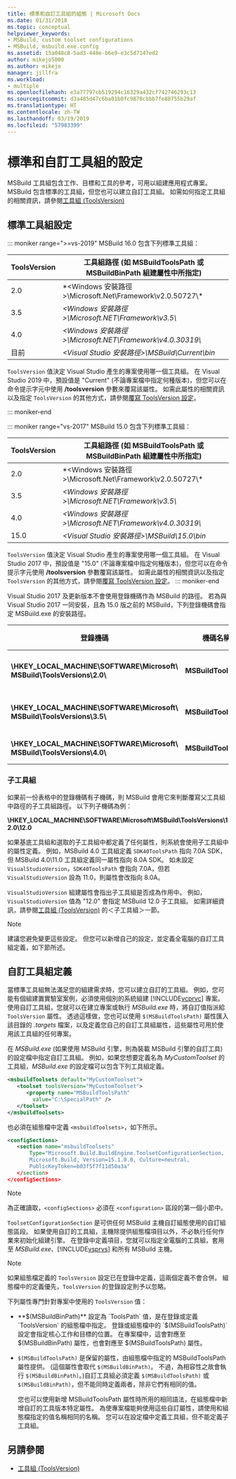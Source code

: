 ```yaml
---
title: 標準和自訂工具組的組態 | Microsoft Docs
ms.date: 01/31/2018
ms.topic: conceptual
helpviewer_keywords:
- MSBuild, custom toolset configurations
- MSBuild, msbuild.exe.config
ms.assetid: 15a048c8-5ad3-448e-b6e9-e3c5d7147ed2
author: mikejo5000
ms.author: mikejo
manager: jillfra
ms.workload:
- multiple
ms.openlocfilehash: e3a77797cb519294c16329a432cf742746293c13
ms.sourcegitcommit: d3a485d47c6ba01b0fc9878cbbb7fe88755b29af
ms.translationtype: HT
ms.contentlocale: zh-TW
ms.lasthandoff: 03/19/2019
ms.locfileid: "57983399"
---
```

# <a name="standard-and-custom-toolset-configurations"></a>標準和自訂工具組的設定
MSBuild 工具組包含工作、目標和工具的參考，可用以組建應用程式專案。 MSBuild 包含標準的工具組，但您也可以建立自訂工具組。 如需如何指定工具組的相關資訊，請參閱[工具組 (ToolsVersion)](../msbuild/msbuild-toolset-toolsversion.md)

## <a name="standard-toolset-configurations"></a>標準工具組設定

::: moniker range=">=vs-2019"
 MSBuild 16.0 包含下列標準工具組：

|ToolsVersion|工具組路徑 (如 MSBuildToolsPath 或 MSBuildBinPath 組建屬性中所指定)|
|------------------| - |
|2.0|*\<Windows 安裝路徑>\Microsoft.Net\Framework\v2.0.50727\\\*|
|3.5|*\<Windows 安裝路徑>\Microsoft.NET\Framework\v3.5\\*|
|4.0|*\<Windows 安裝路徑>\Microsoft.NET\Framework\v4.0.30319\\*|
|目前|*\<Visual Studio 安裝路徑>\MSBuild\Current\bin*|

 `ToolsVersion` 值決定 Visual Studio 產生的專案使用哪一個工具組。 在 Visual Studio 2019 中，預設值是 "Current" (不論專案檔中指定何種版本)，但您可以在命令提示字元中使用 **/toolsversion** 參數來覆寫該屬性。 如需此屬性的相關資訊以及指定 `ToolsVersion` 的其他方式，請參閱[覆寫 ToolsVersion 設定](../msbuild/overriding-toolsversion-settings.md)。

 ::: moniker-end

::: moniker range="vs-2017"
 MSBuild 15.0 包含下列標準工具組：

|ToolsVersion|工具組路徑 (如 MSBuildToolsPath 或 MSBuildBinPath 組建屬性中所指定)|
|------------------| - |
|2.0|*\<Windows 安裝路徑>\Microsoft.Net\Framework\v2.0.50727\\\*|
|3.5|*\<Windows 安裝路徑>\Microsoft.NET\Framework\v3.5\\*|
|4.0|*\<Windows 安裝路徑>\Microsoft.NET\Framework\v4.0.30319\\*|
|15.0|*\<Visual Studio 安裝路徑>\MSBuild\15.0\bin*|

 `ToolsVersion` 值決定 Visual Studio 產生的專案使用哪一個工具組。 在 Visual Studio 2017 中，預設值是 "15.0" (不論專案檔中指定何種版本)，但您可以在命令提示字元使用 **/toolsversion** 參數覆寫該屬性。 如需此屬性的相關資訊以及指定 `ToolsVersion` 的其他方式，請參閱[覆寫 ToolsVersion 設定](../msbuild/overriding-toolsversion-settings.md)。
 ::: moniker-end

Visual Studio 2017 及更新版本不會使用登錄機碼作為 MSBuild 的路徑。 若為與 Visual Studio 2017 一同安裝，且為 15.0 版之前的 MSBuild，下列登錄機碼會指定 MSBuild.exe 的安裝路徑。

|登錄機碼|機碼名稱|字串索引鍵值|
|------------------|--------------|----------------------|
|**\HKEY_LOCAL_MACHINE\SOFTWARE\Microsoft\ MSBuild\ToolsVersions\2.0\\** |**MSBuildToolsPath**|**.NET Framework 2.0 安裝路徑**|
|**\HKEY_LOCAL_MACHINE\SOFTWARE\Microsoft\ MSBuild\ToolsVersions\3.5\\** |**MSBuildToolsPath**|**.NET Framework 3.5 安裝路徑**|
|**\HKEY_LOCAL_MACHINE\SOFTWARE\Microsoft\ MSBuild\ToolsVersions\4.0\\** |**MSBuildToolsPath**|**.NET Framework 4 安裝路徑**|

### <a name="sub-toolsets"></a>子工具組
 如果前一份表格中的登錄機碼有子機碼，則 MSBuild 會用它來判斷覆寫父工具組中路徑的子工具組路徑。 以下列子機碼為例：

 **\HKEY_LOCAL_MACHINE\SOFTWARE\Microsoft\MSBuild\ToolsVersions\12.0\12.0**

 如果基底工具組和選取的子工具組中都定義了任何屬性，則系統會使用子工具組中的屬性定義。 例如，MSBuild 4.0 工具組定義 `SDK40ToolsPath` 指向 7.0A SDK，但 MSBuild 4.0\11.0 工具組定義同一屬性指向 8.0A SDK。 如未設定 `VisualStudioVersion`，`SDK40ToolsPath` 會指向 7.0A，但若 `VisualStudioVersion` 設為 11.0，則屬性會改指向 8.0A。

 `VisualStudioVersion` 組建屬性會指出子工具組是否成為作用中。 例如，`VisualStudioVersion` 值為 "12.0" 會指定 MSBuild 12.0 子工具組。 如需詳細資訊，請參閱[工具組 (ToolsVersion)](../msbuild/msbuild-toolset-toolsversion.md) 的＜子工具組＞一節。

> [!NOTE]
>  建議您避免變更這些設定。 但您可以新增自己的設定，並定義全電腦的自訂工具組定義，如下節所述。

## <a name="custom-toolset-definitions"></a>自訂工具組定義
 當標準工具組無法滿足您的組建需求時，您可以建立自訂的工具組。 例如，您可能有個組建置實驗室案例，必須使用個別的系統組建 [!INCLUDE[vcprvc](../code-quality/includes/vcprvc_md.md)] 專案。 使用自訂工具組，您就可以在建立專案或執行 *MSBuild.exe* 時，將自訂值指派給 `ToolsVersion` 屬性。 透過這樣做，您也可以使用 `$(MSBuildToolsPath)` 屬性匯入該目錄的 *.targets* 檔案，以及定義您自己的自訂工具組屬性，這些屬性可用於使用該工具組的任何專案。

 在 *MSBuild.exe* (如果使用 MSBuild 引擎，則為裝載 MSBuild 引擎的自訂工具) 的設定檔中指定自訂工具組。 例如，如果您想要定義名為 *MyCustomToolset* 的工具組，*MSBuild.exe* 的設定檔可以包含下列工具組定義。

```xml
<msbuildToolsets default="MyCustomToolset">
   <toolset toolsVersion="MyCustomToolset">
      <property name="MSBuildToolsPath"
        value="C:\SpecialPath" />
   </toolset>
</msbuildToolsets>
```

 也必須在組態檔中定義 `<msbuildToolsets>`，如下所示。

```xml
<configSections>
   <section name="msbuildToolsets"
       Type="Microsoft.Build.BuildEngine.ToolsetConfigurationSection,
       Microsoft.Build, Version=15.1.0.0, Culture=neutral,
       PublicKeyToken=b03f5f7f11d50a3a"
   </section>
</configSections>
```

> [!NOTE]
>  為正確讀取，`<configSections>` 必須在 `<configuration>` 區段的第一個小節中。

 `ToolsetConfigurationSection` 是可供任何 MSBuild 主機自訂組態使用的自訂組態區段。 如果使用自訂的工具組，主機除提供組態檔項目以外，不必執行任何作業來初始化組建引擎。 在登錄中定義項目，您就可以指定全電腦的工具組，套用至 *MSBuild.exe*、[!INCLUDE[vsprvs](../code-quality/includes/vsprvs_md.md)] 和所有 MSBuild 主機。

> [!NOTE]
>  如果組態檔定義的 `ToolsVersion` 設定已在登錄中定義，這兩個定義不會合併。 組態檔中的定義優先，`ToolsVersion` 的登錄設定則予以忽略。

 下列屬性專門針對專案中使用的 `ToolsVersion` 值：

- **$(MSBuildBinPath)** 設定為 `ToolsPath` 值，是在登錄或定義 `ToolsVersion` 的組態檔中指定。 登錄或組態檔中的 `$(MSBuildToolsPath)` 設定會指定核心工作和目標的位置。 在專案檔中，這會對應至 $(MSBuildBinPath) 屬性，也會對應至 $(MSBuildToolsPath) 屬性。

- `$(MSBuildToolsPath)` 是保留的屬性，由組態檔中指定的 MSBuildToolsPath 屬性提供。 (這個屬性會取代 `$(MSBuildBinPath)`。 不過，為相容性之故會執行 `$(MSBuildBinPath)`。)自訂工具組必須定義 `$(MSBuildToolsPath)` 或 `$(MSBuildBinPath)`，但不能同時定義兩者，除非它們有相同的值。

  您也可以使用新增 MSBuildToolsPath 屬性時所用的相同語法，在組態檔中新增自訂的工具版本特定屬性。 為使專案檔能夠使用這些自訂屬性，請使用和組態檔指定的值名稱相同的名稱。 您可以在設定檔中定義工具組，但不能定義子工具組。

## <a name="see-also"></a>另請參閱
- [工具組 (ToolsVersion)](../msbuild/msbuild-toolset-toolsversion.md)